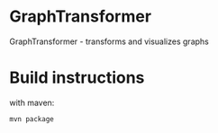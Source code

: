 # GraphTransformer
GraphTransformer - transforms and visualizes graphs

# Build instructions

with maven:

```mvn package```
